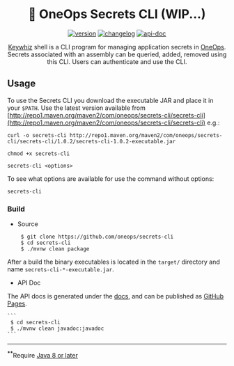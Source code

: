 <div align="center">

# :shell: OneOps Secrets CLI (WIP...)

 [![version][release-svg]][release-url] [![changelog][cl-svg]][cl-url] [![api-doc][apidoc-svg]][apidoc-url]

[Keywhiz][keywhiz] shell is a CLI program for managing application secrets in [OneOps][oneops]. Secrets associated with an assembly can be queried, added, removed using this CLI. Users can authenticate and use the CLI.

</div>


## Usage

To use the Secrets CLI you download the executable JAR and place it in your `$PATH`. Use the 
latest version available from
[http://repo1.maven.org/maven2/com/oneops/secrets-cli/secrets-cli](http://repo1.maven.org/maven2/com/oneops/secrets-cli/secrets-cli)
e.g.:

```
curl -o secrets-cli http://repo1.maven.org/maven2/com/oneops/secrets-cli/secrets-cli/1.0.2/secrets-cli-1.0.2-executable.jar

chmod +x secrets-cli

secrets-cli <options>
```

To see what options are available for use the command without options:

```
secrets-cli
```

### Build

- Source

    ```
     $ git clone https://github.com/oneops/secrets-cli
     $ cd secrets-cli
     $ ./mvnw clean package
    ```
    
After a build the binary executables is located in the `target/` directory
and name `secrets-cli-*-executable.jar`.

- API Doc

The API docs is generated under the [docs](docs/api), and can be published as
[GitHub Pages][github-pages].

    
    ```
     $ cd secrets-cli
     $ ./mvnw clean javadoc:javadoc
    ```


-----------------
<sup><b>**</b></sup>Require [Java 8 or later][java-download]

<!-- Badges -->

[oneops]: http://oneops.com/
[keywhiz]: https://github.com/square/keywhiz

[apidoc-url]: https://oneops.github.io/keywhiz-cli/api
[apidoc-svg]: https://img.shields.io/badge/api--doc-latest-ff69b4.svg?style=flat-square

[cl-url]: https://github.com/oneops/keywhiz-cli/blob/master/CHANGELOG.md#011---2017-05-31
[cl-svg]: https://img.shields.io/badge/change--log-0.1.1-blue.svg?style=flat-square

[release-url]: https://github.com/oneops/keywhiz-cli/releases/latest
[download-url]: https://github.com/oneops/keywhiz-cli/releases/download/0.1.1/keywhiz-cli
[release-svg]: https://img.shields.io/github/release/oneops/keywhiz-cli.svg?style=flat-square

[execjar-url]: https://github.com/oneops/keywhiz-cli/releases/download/0.1.1/keywhiz-cli.jar
[execjar-svg]: https://img.shields.io/badge/exec--jar-0.1.1-00BCD4.svg?style=flat-square

[license-url]: https://github.com/oneops/keywhiz-cli/blob/master/LICENSE
[license-svg]: https://img.shields.io/github/license/oneops/keywhiz-cli.svg?style=flat-square

[total-dl-url]: https://github.com/oneops/keywhiz-cli/releases
[total-dl-svg]: https://img.shields.io/github/downloads/oneops/keywhiz-cli/total.svg?style=flat-square

[java-download]: http://www.oracle.com/technetwork/java/javase/downloads/index.html

[github-token]: https://github.com/settings/tokens
[github-pages]: https://pages.github.com/
[github-pages-pub]: https://help.github.com/articles/configuring-a-publishing-source-for-github-pages/

